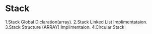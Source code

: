 # Stack

1.Stack Global Diclaration(array).
2.Stack Linked List Implimentataion.
3.Stack Structure (ARRAY) Implimentaion.
4.Circular Stack